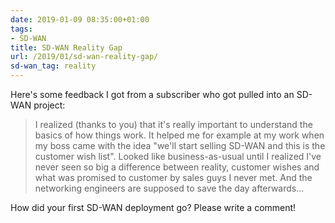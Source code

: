 ```yaml
---
date: 2019-01-09 08:35:00+01:00
tags:
- SD-WAN
title: SD-WAN Reality Gap
url: /2019/01/sd-wan-reality-gap/
sd-wan_tag: reality
---
```

Here's some feedback I got from a subscriber who got pulled into an SD-WAN project:

> I realized (thanks to you) that it's really important to understand the basics of how things work. It helped me for example at my work when my boss came with the idea "we'll start selling SD-WAN and this is the customer wish list". Looked like business-as-usual until I realized I've never seen so big a difference between reality, customer wishes and what was promised to customer by sales guys I never met. And the networking engineers are supposed to save the day afterwards...

How did your first SD-WAN deployment go? Please write a comment!
